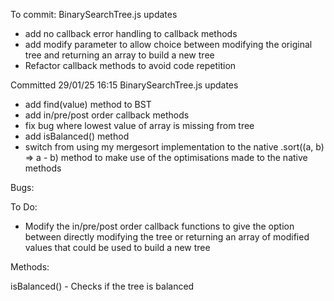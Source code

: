 To commit:
BinarySearchTree.js updates

 - add no callback error handling to callback methods
 - add modify parameter to allow choice between modifying the original tree and returning 
   an array to build a new tree
 - Refactor callback methods to avoid code repetition

Committed 29/01/25 16:15
BinarySearchTree.js updates

 - add find(value) method to BST
 - add in/pre/post order callback methods
 - fix bug where lowest value of array is missing from tree
 - add isBalanced() method
 - switch from using my mergesort implementation to the native .sort((a, b) => a - b) method to make use of the optimisations made to the native methods



Bugs:

To Do:
 - Modify the in/pre/post order callback functions to give the option between directly modifying the tree or returning an array of modified values that could be used to build a new tree


Methods:

isBalanced() - Checks if the tree is balanced